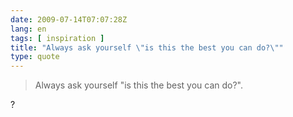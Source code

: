 ```yaml
---
date: 2009-07-14T07:07:28Z
lang: en
tags: [ inspiration ]
title: "Always ask yourself \"is this the best you can do?\""
type: quote
---
```


> Always ask yourself "is this the best you can do?".

?

